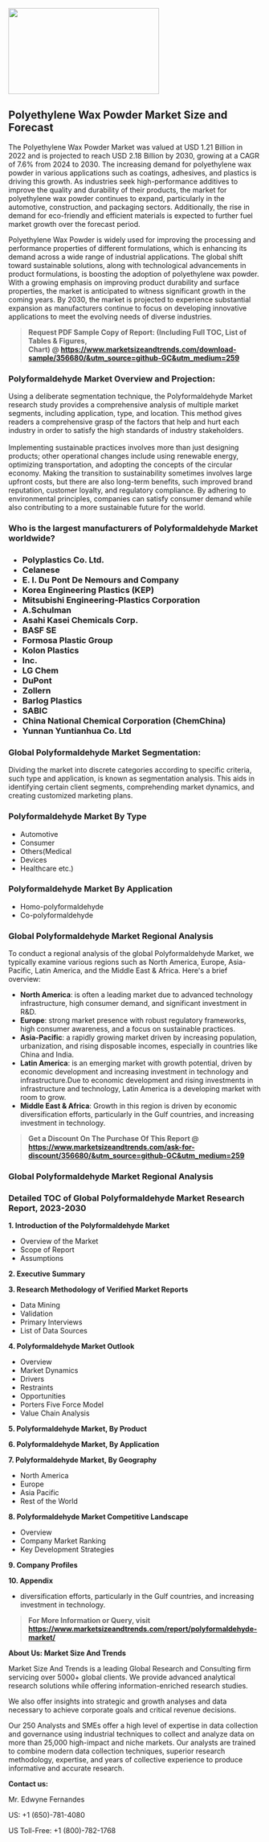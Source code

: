 <p><img class="alignnone size-medium wp-image-20088" src="https://ffe5etoiles.com/wp-content/uploads/2024/12/MST1-300x171.png" alt="" width="300" height="171" /></p><h2>Polyethylene Wax Powder Market Size and Forecast</h2><p>The Polyethylene Wax Powder Market was valued at USD 1.21 Billion in 2022 and is projected to reach USD 2.18 Billion by 2030, growing at a CAGR of 7.6% from 2024 to 2030. The increasing demand for polyethylene wax powder in various applications such as coatings, adhesives, and plastics is driving this growth. As industries seek high-performance additives to improve the quality and durability of their products, the market for polyethylene wax powder continues to expand, particularly in the automotive, construction, and packaging sectors. Additionally, the rise in demand for eco-friendly and efficient materials is expected to further fuel market growth over the forecast period.</p><p>Polyethylene Wax Powder is widely used for improving the processing and performance properties of different formulations, which is enhancing its demand across a wide range of industrial applications. The global shift toward sustainable solutions, along with technological advancements in product formulations, is boosting the adoption of polyethylene wax powder. With a growing emphasis on improving product durability and surface properties, the market is anticipated to witness significant growth in the coming years. By 2030, the market is projected to experience substantial expansion as manufacturers continue to focus on developing innovative applications to meet the evolving needs of diverse industries.</p></p><blockquote id="" class=""><strong>Request PDF Sample Copy of Report: (Including Full TOC, List of Tables &amp; Figures, Chart)&nbsp;@&nbsp;<strong><a href="https://www.marketsizeandtrends.com/download-sample/356680/&utm_source=github-GC&utm_medium=259" target="_blank">https://www.marketsizeandtrends.com/download-sample/356680/&utm_source=github-GC&utm_medium=259</a></strong></strong></blockquote><h3 id="" class="">Polyformaldehyde Market&nbsp;Overview and Projection:</h3><p id="" class="">Using a deliberate segmentation technique, the Polyformaldehyde Market research study provides a comprehensive analysis of multiple market segments, including application, type, and location. This method gives readers a comprehensive grasp of the factors that help and hurt each industry in order to satisfy the high standards of industry stakeholders. <br /> <br />Implementing sustainable practices involves more than just designing products; other operational changes include using renewable energy, optimizing transportation, and adopting the concepts of the circular economy. Making the transition to sustainability sometimes involves large upfront costs, but there are also long-term benefits, such improved brand reputation, customer loyalty, and regulatory compliance. By adhering to environmental principles, companies can satisfy consumer demand while also contributing to a more sustainable future for the world.</p><h3 id="" class="">Who is the largest manufacturers of&nbsp;Polyformaldehyde Market worldwide?</h3><h3 class=""><p><ul><li>Polyplastics Co. Ltd. </li><li> Celanese </li><li> E. I. Du Pont De Nemours and Company </li><li> Korea Engineering Plastics (KEP) </li><li> Mitsubishi Engineering-Plastics Corporation </li><li> A.Schulman </li><li> Asahi Kasei Chemicals Corp. </li><li> BASF SE </li><li> Formosa Plastic Group </li><li> Kolon Plastics </li><li> Inc. </li><li> LG Chem </li><li> DuPont </li><li> Zollern </li><li> Barlog Plastics </li><li> SABIC </li><li> China National Chemical Corporation (ChemChina) </li><li> Yunnan Yuntianhua Co. Ltd</li></ul></p></h3><h3 id="" class="">Global&nbsp;Polyformaldehyde Market Segmentation:</h3><p id="" class="">Dividing the market into discrete categories according to specific criteria, such type and application, is known as segmentation analysis. This aids in identifying certain client segments, comprehending market dynamics, and creating customized marketing plans.</p><h3 id="" class="">Polyformaldehyde Market&nbsp;By Type</h3><p><p><ul><li>Automotive</li><li> Consumer</li><li> Others(Medical</li><li> Devices</li><li> Healthcare etc.)</p></li></ul></p></p><h3 id="" class="">Polyformaldehyde Market&nbsp;By Application</h3><p class=""><p><ul><li>Homo-polyformaldehyde</li><li> Co-polyformaldehyde</li></ul></p></p><h3 id="" class="">Global Polyformaldehyde Market Regional Analysis</h3><p id="" class="">To conduct a regional analysis of the global Polyformaldehyde Market, we typically examine various regions such as North America, Europe, Asia-Pacific, Latin America, and the Middle East &amp; Africa. Here's a brief overview:</p><ul><li><strong>North America</strong>: is often a leading market due to advanced technology infrastructure, high consumer demand, and significant investment in R&amp;D.</li><li><strong>Europe</strong>: strong market presence with robust regulatory frameworks, high consumer awareness, and a focus on sustainable practices.</li><li><strong>Asia-Pacific</strong>: a rapidly growing market driven by increasing population, urbanization, and rising disposable incomes, especially in countries like China and India.</li><li><strong>Latin America</strong>: is an emerging market with growth potential, driven by economic development and increasing investment in technology and infrastructure.Due to economic development and rising investments in infrastructure and technology, Latin America is a developing market with room to grow.</li><li><strong>Middle East &amp; Africa</strong>: Growth in this region is driven by economic diversification efforts, particularly in the Gulf countries, and increasing investment in technology.</li></ul><blockquote id="" class=""><strong>Get a Discount On The Purchase Of This Report @ <strong><a href="https://www.marketsizeandtrends.com/ask-for-discount/356680/&utm_source=github-GC&utm_medium=259" target="_blank">https://www.marketsizeandtrends.com/ask-for-discount/356680/&utm_source=github-GC&utm_medium=259</a></strong></strong></blockquote><h3 id="" class="">Global Polyformaldehyde Market Regional Analysis</h3><h3 id="" class="">Detailed TOC of Global Polyformaldehyde Market Research Report, 2023-2030</h3><p id="" class=""><strong>1. Introduction of the Polyformaldehyde Market</strong></p><ul><li>Overview of the Market</li><li>Scope of Report</li><li>Assumptions</li></ul><p id="" class=""><strong>2. Executive Summary</strong></p><p id="" class=""><strong>3. Research Methodology of Verified Market Reports</strong></p><ul><li>Data Mining</li><li>Validation</li><li>Primary Interviews</li><li>List of Data Sources</li></ul><p id="" class=""><strong>4. Polyformaldehyde Market Outlook</strong></p><ul><li>Overview</li><li>Market Dynamics</li><li>Drivers</li><li>Restraints</li><li>Opportunities</li><li>Porters Five Force Model</li><li>Value Chain Analysis</li></ul><p id="" class=""><strong>5. Polyformaldehyde Market, By Product</strong></p><p id="" class=""><strong>6. Polyformaldehyde Market, By Application</strong></p><p id="" class=""><strong>7. Polyformaldehyde Market, By Geography</strong></p><ul><li>North America</li><li>Europe</li><li>Asia Pacific</li><li>Rest of the World</li></ul><p id="" class=""><strong>8. Polyformaldehyde Market Competitive Landscape</strong></p><ul><li>Overview</li><li>Company Market Ranking</li><li>Key Development Strategies</li></ul><p id="" class=""><strong>9. Company Profiles</strong></p><p id="" class=""><strong>10. Appendix</strong></p><ul><li>diversification efforts, particularly in the Gulf countries, and increasing investment in technology.</li></ul><blockquote id="" class=""><strong>For More Information or Query, visit <strong><strong><a href="https://www.marketsizeandtrends.com/report/polyformaldehyde-market/" target="_blank">https://www.marketsizeandtrends.com/report/polyformaldehyde-market/</a></strong></strong></strong></blockquote><p id="" class=""><strong>About Us: Market Size And Trends</strong></p><p id="" class="">Market Size And Trends is a leading Global Research and Consulting firm servicing over 5000+ global clients. We provide advanced analytical research solutions while offering information-enriched research studies.</p><p id="" class="">We also offer insights into strategic and growth analyses and data necessary to achieve corporate goals and critical revenue decisions.</p><p id="" class="">Our 250 Analysts and SMEs offer a high level of expertise in data collection and governance using industrial techniques to collect and analyze data on more than 25,000 high-impact and niche markets. Our analysts are trained to combine modern data collection techniques, superior research methodology, expertise, and years of collective experience to produce informative and accurate research.</p><p id="" class=""><strong>Contact us:</strong></p><p id="" class="">Mr. Edwyne Fernandes</p><p id="" class="">US: +1 (650)-781-4080</p><p id="" class="">US Toll-Free: +1 (800)-782-1768</p>
